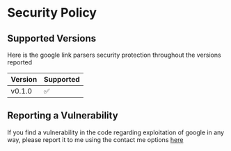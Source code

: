 # Security Policy

## Supported Versions

Here is the google link parsers security protection throughout the versions reported 

| Version | Supported          |
| ------- | ------------------ |
| v0.1.0  | :white_check_mark: |

## Reporting a Vulnerability

If you find a vulnerability in the code regarding exploitation of google in any way, please report it to me using the contact me options [here](README.md)
